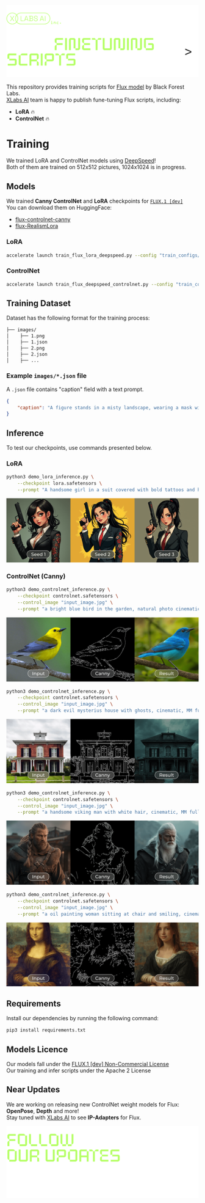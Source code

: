 ![FLUX Finetuning scripts](./assets/readme/dark/header-rev1.png)

This repository provides training scripts for [Flux model](https://github.com/black-forest-labs/flux) by Black Forest Labs. <br/>
[XLabs AI](https://github.com/XLabs-AI) team is happy to publish fune-tuning Flux scripts, including:

- **LoRA** 🔥
- **ControlNet** 🔥

# Training

We trained LoRA and ControlNet models using [DeepSpeed](https://github.com/microsoft/DeepSpeed)! <br/>
Both of them are trained on 512x512 pictures, 1024x1024 is in progress.

## Models

We trained **Canny ControlNet** and **LoRA** checkpoints for [`FLUX.1 [dev]`](https://github.com/black-forest-labs/flux) <br/>
You can download them on HuggingFace:

- [flux-controlnet-canny](https://huggingface.co/XLabs-AI/flux-controlnet-canny)
- [flux-RealismLora](https://huggingface.co/XLabs-AI/flux-RealismLora)

### LoRA

```bash
accelerate launch train_flux_lora_deepspeed.py --config "train_configs/test_lora.yaml"
```

### ControlNet

```bash
accelerate launch train_flux_deepspeed_controlnet.py --config "train_configs/test_canny_controlnet.yaml"
```

## Training Dataset

Dataset has the following format for the training process:

```text
├── images/
│    ├── 1.png
│    ├── 1.json
│    ├── 2.png
│    ├── 2.json
│    ├── ...
```

### Example `images/*.json` file

A `.json` file contains "caption" field with a text prompt.

```json
{
    "caption": "A figure stands in a misty landscape, wearing a mask with antlers and dark, embellished attire, exuding mystery and otherworldlines"
}
```

## Inference

To test our checkpoints, use commands presented below.

### LoRA

```bash
python3 demo_lora_inference.py \
    --checkpoint lora.safetensors \
    --prompt "A handsome girl in a suit covered with bold tattoos and holding a pistol. fantasy style, natural photo cinematic"
```

![Example Picture 0](./assets/readme/examples/picture-0-rev1.png)

### ControlNet (Canny)

```bash
python3 demo_controlnet_inference.py \
    --checkpoint controlnet.safetensors \
    --control_image "input_image.jpg" \
    --prompt "a bright blue bird in the garden, natural photo cinematic, MM full HD"
```

![Example Picture 1](./assets/readme/examples/picture-1-rev1.png)

```bash
python3 demo_controlnet_inference.py \
    --checkpoint controlnet.safetensors \
    --control_image "input_image.jpg" \
    --prompt "a dark evil mysterius house with ghosts, cinematic, MM full HD"
```

![Example Picture 2](./assets/readme/examples/picture-2-rev1.png)

```bash
python3 demo_controlnet_inference.py \
    --checkpoint controlnet.safetensors \
    --control_image "input_image.jpg" \
    --prompt "a handsome viking man with white hair, cinematic, MM full HD"
```

![Example Picture 3](./assets/readme/examples/picture-3-rev1.png)

```bash
python3 demo_controlnet_inference.py \
    --checkpoint controlnet.safetensors \
    --control_image "input_image.jpg" \
    --prompt "a oil painting woman sitting at chair and smiling, cinematic, MM full HD"
```

![Example Picture 4](./assets/readme/examples/picture-4-rev1.png)

## Requirements

Install our dependencies by running the following command:

```bash
pip3 install requirements.txt
```

## Models Licence

Our models fall under the [FLUX.1 [dev] Non-Commercial License](https://github.com/black-forest-labs/flux/blob/main/model_licenses/LICENSE-FLUX1-dev) <br/> Our training and infer scripts under the Apache 2 License

## Near Updates

We are working on releasing new ControlNet weight models for Flux: **OpenPose**, **Depth** and more! <br/>
Stay tuned with [XLabs AI](https://github.com/XLabs-AI) to see **IP-Adapters** for Flux.

![Follow Our Updates](./assets/readme/dark/follow-cta-rev2.png)
